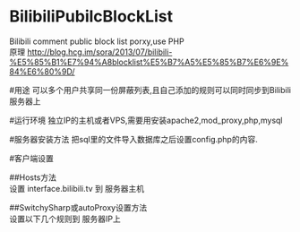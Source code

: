 BilibiliPubilcBlockList
=======================

Bilibili comment public  block list porxy,use PHP  
原理 http://blog.hcg.im/sora/2013/07/bilibili-%E5%85%B1%E7%94%A8blocklist%E5%B7%A5%E5%85%B7%E6%9E%84%E6%80%9D/

#用途
可以多个用户共享同一份屏蔽列表,且自己添加的规则可以同时同步到Bilibili服务器上

#运行环境
独立IP的主机或者VPS,需要用安装apache2,mod_proxy,php,mysql

#服务器安装方法
把sql里的文件导入数据库之后设置config.php的内容.

#客户端设置

##Hosts方法  
设置 interface.bilibili.tv 到 服务器主机

##SwitchySharp或autoProxy设置方法  
设置以下几个规则到 服务器IP上
